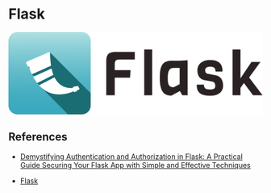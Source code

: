 # Flask

![alt text](image-2.png)


## References

- [Demystifying Authentication and Authorization in Flask: A Practical Guide
Securing Your Flask App with Simple and Effective Techniques](https://medium.com/@mysteryweevil/demystifying-authentication-and-authorization-in-flask-a-practical-guide-ee9d1699376e)

- [Flask](https://flask.palletsprojects.com/en/3.0.x/)